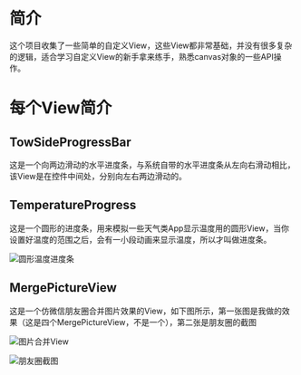 # 简介
这个项目收集了一些简单的自定义View，这些View都非常基础，并没有很多复杂的逻辑，适合学习自定义View的新手拿来练手，熟悉canvas对象的一些API操作。

# 每个View简介
## TowSideProgressBar
这是一个向两边滑动的水平进度条，与系统自带的水平进度条从左向右滑动相比，该View是在控件中间处，分别向左右两边滑动的。

## TemperatureProgress
这是一个圆形的进度条，用来模拟一些天气类App显示温度用的圆形View，当你设置好温度的范围之后，会有一小段动画来显示温度，所以才叫做进度条。

![圆形温度进度条](https://raw.githubusercontent.com/JaffarOu/SimpleCustomView/master/PictureInReadMe/temperatureProgress.jpg)

## MergePictureView
这是一个仿微信朋友圈合并图片效果的View，如下图所示，第一张图是我做的效果（这是四个MergePictureView，不是一个），第二张是朋友圈的截图

![图片合并View](https://raw.githubusercontent.com/JaffarOu/SimpleCustomView/master/PictureInReadMe/mergePicture.jpg)

![朋友圈截图](https://raw.githubusercontent.com/JaffarOu/SimpleCustomView/master/PictureInReadMe/pengyouquan.png)
